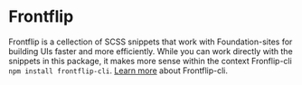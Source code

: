 # Frontflip
Frontflip is a cellection of SCSS snippets that work with Foundation-sites for building UIs faster and more efficiently.
While you can work directly with the snippets in this package, it makes more sense within the context Fronflip-cli `npm install frontflip-cli`. [Learn more](http://github.io/buchanora/frontflip/packages/frontflip-cli) about Frontflip-cli.

